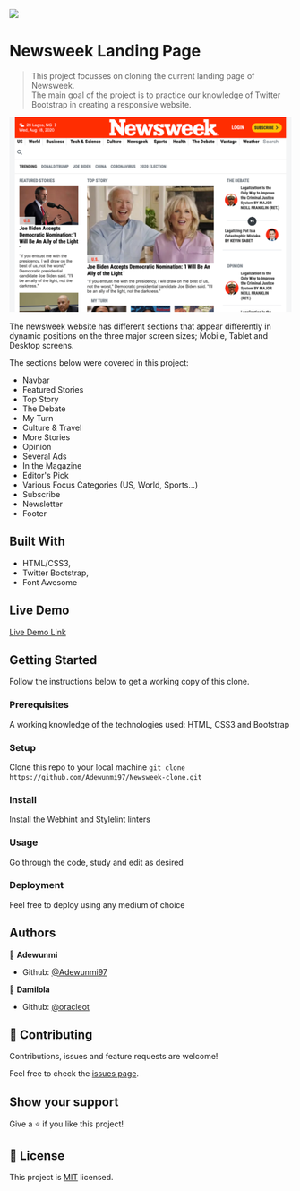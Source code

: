 ![](https://img.shields.io/badge/Microverse-blueviolet)

# Newsweek Landing Page

> This project focusses on cloning the current landing page of Newsweek.   
The main goal of the project is to practice our knowledge of Twitter Bootstrap in creating a responsive website.

![screenshot](./app_screenshot.png)

The newsweek website has different sections that appear differently in dynamic positions on the three major screen sizes; Mobile, Tablet and Desktop screens.

The sections below were covered in this project:
- Navbar
- Featured Stories
- Top Story
- The Debate
- My Turn
- Culture & Travel
- More Stories
- Opinion
- Several Ads
- In the Magazine
- Editor's Pick
- Various Focus Categories (US, World, Sports...)
- Subscribe
- Newsletter
- Footer

## Built With

- HTML/CSS3,
- Twitter Bootstrap,
- Font Awesome

## Live Demo

[Live Demo Link](https://livedemo.com)


## Getting Started

Follow the instructions below to get a working copy of this clone.

### Prerequisites
A working knowledge of the technologies used: HTML, CSS3 and Bootstrap

### Setup
Clone this repo to your local machine
`git clone https://github.com/Adewunmi97/Newsweek-clone.git`

### Install
Install the Webhint and Stylelint linters

### Usage
Go through the code, study and edit as desired

### Deployment
Feel free to deploy using any medium of choice



## Authors

👤 **Adewunmi**

- Github: [@Adewunmi97](https://github.com/Adewunmi97)

👤 **Damilola**

- Github: [@oracleot](https://github.com/oracleot)

## 🤝 Contributing

Contributions, issues and feature requests are welcome!

Feel free to check the [issues page](issues/).

## Show your support

Give a ⭐️ if you like this project!

## 📝 License

This project is [MIT](lic.url) licensed.
